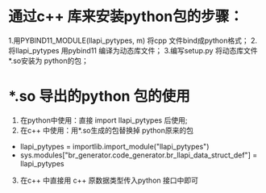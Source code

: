 # 通过c++ 库来安装python包的步骤：
1.用PYBIND11_MODULE(llapi_pytypes, m) 将cpp 文件bind成python格式；
2.将llapi_pytypes 用pybind11 编译为动态库文件；
3.编写setup.py 将动态库文件*.so安装为 python的包；

# *.so 导出的python 包的使用
1. 在python中使用：直接 import llapi_pytypes 后使用;
2. 在c++ 中使用：用*.so生成的包替换掉 python原来的包
- llapi_pytypes = importlib.import_module("llapi_pytypes")
- sys.modules["br_generator.code_generator.br_llapi_data_struct_def"] = llapi_pytypes
3. 在c++ 中直接用 c++ 原数据类型传入python 接口中即可
